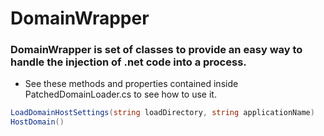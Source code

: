 # DomainWrapper
### DomainWrapper is set of classes to provide an easy way to handle the injection of .net code into a process.

* See these methods and properties contained inside PatchedDomainLoader.cs to see how to use it.
```csharp
LoadDomainHostSettings(string loadDirectory, string applicationName)
HostDomain()
```
